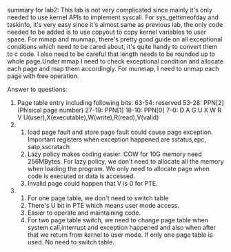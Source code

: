 summary for lab2:
  This lab is not very complicated since mainly it's only needed to use kernel APIs to implement syscall.
  For sys_gettimeofday and taskinfo, it's very easy since it's almost same as previous lab, the only code needed to be added is to use copyout to copy kernel variables to user space.
  For mmap and munmap, there's pretty good guide on all exceptional conditions which need to be cared about, it's quite handy to convert them to c code. I also need to be careful that length needs to be rounded up to whole page.Under mmap I need to check exceptional condition and allocate each page and map them accordingly. For munmap, I need to unmap each page with free operation.

Answer to questions:
1. Page table entry including following bits:
   63-54: reserved
   53-28: PPN[2](Phisical page number)
   27-19: PPN[1]
   18-10: PPN[0]
   7-0: D A G U X W R V
   U(user),X(executable),W(write),R(read),V(valid)
2. 1) load page fault and store page fault could cause page exception.
      Important registers when exception happened are sstatus,epc, satp,sscratach 
   2) Lazy policy makes coding easier.
      COW for 10G memory need 256MBytes.
      For lazy policy, we don't need to allocate all the memory when loading the program.
      We only need to allocate page when code is executed or data is accessed.
   3) Invalid page could happen that V is 0 for PTE.
3. 1) For one page table, we don't need to switch table
   2) There's U bit in PTE which means user mode access.
   3) Easier to operate and maintaining code.
   4) For two page table switch, we need to change page table when system call,interrupt and exception happened and also when after that we return from kernel to user mode.
     If only one page table is used. No need to switch table.
     
